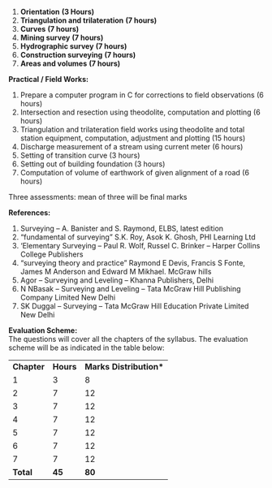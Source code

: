 1. **Orientation** **(3 Hours)**
2. **Triangulation and trilateration** **(7 hours)**
3. **Curves** **(7 hours)**
4. **Mining survey** **(7 hours)**
5. **Hydrographic survey** **(7 hours)**
6. **Construction surveying** **(7 hours)**
7. **Areas and volumes** **(7 hours)**

**Practical / Field Works:**

1. Prepare a computer program in C for corrections to field observations (6 hours)
2. Intersection and resection using theodolite, computation and plotting (6 hours)
3. Triangulation and trilateration field works using theodolite and total station equipment, computation, adjustment and plotting (15 hours)
4. Discharge measurement of a stream using current meter (6 hours)
5. Setting of transition curve (3 hours)
6. Setting out of building foundation (3 hours)
7. Computation of volume of earthwork of given alignment of a road (6 hours)

Three assessments: mean of three will be final marks

**References:**

1. Surveying – A. Banister and S. Raymond, ELBS, latest edition
2. “fundamental of surveying” S.K. Roy, Asok K. Ghosh, PHI Learning Ltd
3. &lsquo;Elementary Surveying – Paul R. Wolf, Russel C. Brinker – Harper Collins College Publishers
4. “surveying theory and practice” Raymond E Devis, Francis S Fonte, James M Anderson and Edward M Mikhael. McGraw hills
5. Agor – Surveying and Leveling – Khanna Publishers, Delhi
6. N NBasak – Surveying and Leveling – Tata McGraw Hill Publishing Company Limited New Delhi
7. SK Duggal – Surveying – Tata McGraw Hill Education Private Limited New Delhi

**Evaluation Scheme:**  
The questions will cover all the chapters of the syllabus. The evaluation scheme will be as indicated in the table below:

|             |           |                          |
| ----------- | --------- | ------------------------ |
| **Chapter** | **Hours** | **Marks Distribution\*** |
| 1           | 3         | 8                        |
| 2           | 7         | 12                       |
| 3           | 7         | 12                       |
| 4           | 7         | 12                       |
| 5           | 7         | 12                       |
| 6           | 7         | 12                       |
| 7           | 7         | 12                       |
| **Total**   | **45**    | **80**                   |
